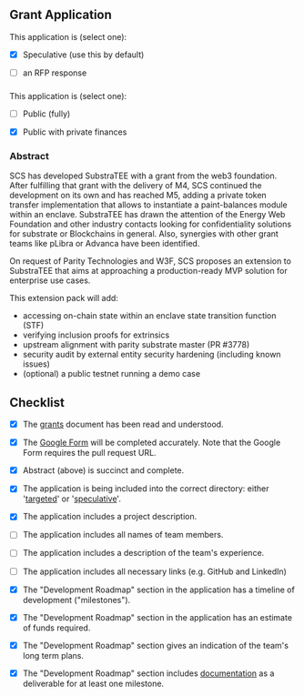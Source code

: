 ## Grant Application

This application is (select one):
- [x] Speculative (use this by default)
- [ ] an RFP response


###

This application is (select one):
- [ ] Public (fully)
- [x] Public with private finances


### Abstract

SCS has developed SubstraTEE with a grant from the web3 foundation. After fulfilling that grant with the delivery of M4, SCS continued the development on its own and has reached M5, adding a private token transfer implementation that allows to instantiate a paint-balances module within an enclave. SubstraTEE has drawn the attention of the Energy Web Foundation and other industry contacts looking for confidentiality solutions for substrate or Blockchains in general. Also, synergies with other grant teams like pLibra or Advanca have been identified.

On request of Parity Technologies and W3F, SCS proposes an extension to SubstraTEE that aims at approaching a production-ready MVP solution for enterprise use cases.

This extension pack will add:
  * accessing on-chain state within an enclave state transition function (STF)
  * verifying inclusion proofs for extrinsics
  * upstream alignment with parity substrate master (PR #3778)
  * security audit by external entity security hardening (including known issues)
  * (optional) a public testnet running a demo case



## Checklist
- [x] The [grants](https://github.com/w3f/Web3-collaboration/blob/master/grants/grants.md) document has been read and understood.
- [x] The [Google Form](https://docs.google.com/forms/d/e/1FAIpQLSfMfjiRmDQDRk-4OhNASM6BAKii7rz_B1jWtbCPkUh6N7M2ww/viewform) will be completed accurately. Note that the Google Form requires the pull request URL.
- [x] Abstract (above) is succinct and complete.
- [x] The application is being included into the correct directory: either '[targeted](https://github.com/w3f/Web3-collaboration/tree/master/grants/targeted)' or '[speculative](https://github.com/w3f/Web3-collaboration/tree/master/grants/speculative)'.
- [x] The application includes a project description.
- [ ] The application includes all names of team members.
- [ ] The application includes a description of the team's experience.
- [ ] The application includes all necessary links (e.g. GitHub and LinkedIn)
- [x] The "Development Roadmap" section in the application has a timeline of development ("milestones").
- [x] The "Development Roadmap" section in the application has an estimate of funds required.
- [x] The "Development Roadmap" section gives an indication of the team's long term plans.
- [x] The "Development Roadmap" section includes [documentation](https://github.com/w3f/Web3-collaboration/blob/master/grants/grants.md#documentation) as a deliverable for at least one milestone.

